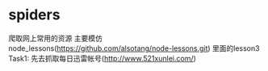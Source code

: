 # spiders
爬取网上常用的资源
主要模仿 node_lessons(https://github.com/alsotang/node-lessons.git) 里面的lesson3
Task1: 
先去抓取每日迅雷帐号(http://www.521xunlei.com/)



